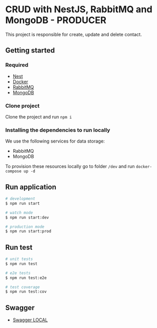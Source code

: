 # CRUD with NestJS, RabbitMQ and MongoDB - PRODUCER

This project is responsible for create, update and delete contact.

## Getting started


### Required

- [Nest](https://github.com/nestjs/nest)
- [Docker](https://www.docker.com/)
- [RabbitMQ](https://www.rabbitmq.com/)
- [MongoDB](https://www.mongodb.com/)

### Clone project 

Clone the project and run `npm i`

### Installing the dependencies to run locally

We use the following services for data storage:

- RabbitMQ
- MongoDB

To provision these resources locally go to folder `/dev` and run `docker-compose up -d`

## Run application


```bash
# development
$ npm run start

# watch mode
$ npm run start:dev

# production mode
$ npm run start:prod
```

## Run test

```bash
# unit tests
$ npm run test

# e2e tests
$ npm run test:e2e

# test coverage
$ npm run test:cov
```

## Swagger

- [Swagger LOCAL](http://localhost:3000/api)

